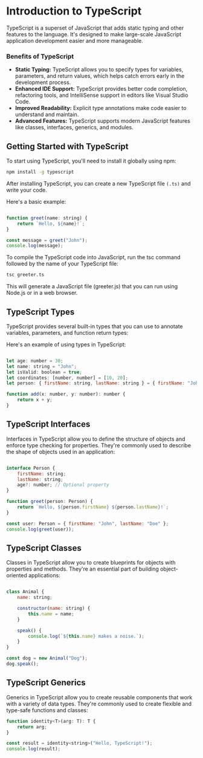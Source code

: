 # Introduction to TypeScript

TypeScript is a superset of JavaScript that adds static typing and other features to the language. It's designed to make large-scale JavaScript application development easier and more manageable.

### Benefits of TypeScript

- **Static Typing:** TypeScript allows you to specify types for variables, parameters, and return values, which helps catch errors early in the development process.
- **Enhanced IDE Support:** TypeScript provides better code completion, refactoring tools, and IntelliSense support in editors like Visual Studio Code.
- **Improved Readability:** Explicit type annotations make code easier to understand and maintain.
- **Advanced Features:** TypeScript supports modern JavaScript features like classes, interfaces, generics, and modules.

## Getting Started with TypeScript

To start using TypeScript, you'll need to install it globally using npm:

```bash
npm install -g typescript
```

After installing TypeScript, you can create a new TypeScript file `(.ts)` and write your code.
 
Here's a basic example:

```javascript

function greet(name: string) {
    return `Hello, ${name}!`;
}

const message = greet("John");
console.log(message);

```

To compile the TypeScript code into JavaScript, run the tsc command followed by the name of your TypeScript file:

```bash 
tsc greeter.ts
```

This will generate a JavaScript file (greeter.js) that you can run using Node.js or in a web browser.

## TypeScript Types

TypeScript provides several built-in types that you can use to annotate variables, parameters, and function return types:

Here's an example of using types in TypeScript:

```javascript

let age: number = 30;
let name: string = "John";
let isValid: boolean = true;
let coordinates: [number, number] = [10, 20];
let person: { firstName: string, lastName: string } = { firstName: "John", lastName: "Doe" };

function add(x: number, y: number): number {
    return x + y;
}

```

## TypeScript Interfaces

Interfaces in TypeScript allow you to define the structure of objects and enforce type checking for properties. They're commonly used to describe the shape of objects used in an application:

```javascript 

interface Person {
    firstName: string;
    lastName: string;
    age?: number; // Optional property
}

function greet(person: Person) {
    return `Hello, ${person.firstName} ${person.lastName}!`;
}

const user: Person = { firstName: "John", lastName: "Doe" };
console.log(greet(user));

```

## TypeScript Classes
Classes in TypeScript allow you to create blueprints for objects with properties and methods. They're an essential part of building object-oriented applications:

```javascript

class Animal {
    name: string;

    constructor(name: string) {
        this.name = name;
    }

    speak() {
        console.log(`${this.name} makes a noise.`);
    }
}

const dog = new Animal("Dog");
dog.speak(); 

```

## TypeScript Generics

Generics in TypeScript allow you to create reusable components that work with a variety of data types. They're commonly used to create flexible and type-safe functions and classes:

```javascript 
function identity<T>(arg: T): T {
    return arg;
}

const result = identity<string>("Hello, TypeScript!");
console.log(result); 

```

